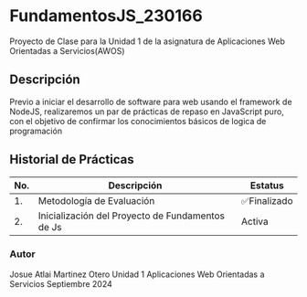 # FundamentosJS_230166
Proyecto de Clase para la Unidad 1 de la asignatura de Aplicaciones Web Orientadas a Servicios(AWOS)

## Descripción

Previo a iniciar el desarrollo de software para web usando el framework de NodeJS, realizaremos un par de prácticas de repaso en JavaScript puro, con el objetivo de confirmar los conocimientos básicos de logica de programación

## Historial de Prácticas
|No.|Descripción| Estatus|
|--|--|--|
|1.|Metodología de Evaluación| ✅Finalizado|
|2.|Inicialización del Proyecto de Fundamentos de Js| Activa|


### Autor
Josue Atlai Martinez Otero
Unidad 1
Aplicaciones Web Orientadas a Servicios
Septiembre 2024
